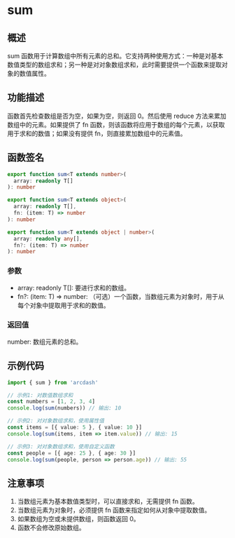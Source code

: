 # sum

## 概述
sum 函数用于计算数组中所有元素的总和。它支持两种使用方式：一种是对基本数值类型的数组求和；另一种是对对象数组求和，此时需要提供一个函数来提取对象的数值属性。

## 功能描述
函数首先检查数组是否为空，如果为空，则返回 0。然后使用 reduce 方法来累加数组中的元素。如果提供了 fn 函数，则该函数将应用于数组的每个元素，以获取用于求和的数值；如果没有提供 fn，则直接累加数组中的元素值。

## 函数签名
```typescript
export function sum<T extends number>(
  array: readonly T[]
): number

export function sum<T extends object>(
  array: readonly T[],
  fn: (item: T) => number
): number

export function sum<T extends object | number>(
  array: readonly any[],
  fn?: (item: T) => number
): number
```

### 参数
- array: readonly T[]: 要进行求和的数组。
- fn?: (item: T) => number: （可选）一个函数，当数组元素为对象时，用于从每个对象中提取用于求和的数值。

### 返回值
number: 数组元素的总和。

## 示例代码
```typescript
import { sum } from 'arcdash'

// 示例1: 对数值数组求和
const numbers = [1, 2, 3, 4]
console.log(sum(numbers)) // 输出: 10

// 示例2: 对对象数组求和，使用属性值
const items = [{ value: 5 }, { value: 10 }]
console.log(sum(items, item => item.value)) // 输出: 15

// 示例3: 对对象数组求和，使用自定义函数
const people = [{ age: 25 }, { age: 30 }]
console.log(sum(people, person => person.age)) // 输出: 55
```

## 注意事项
1. 当数组元素为基本数值类型时，可以直接求和，无需提供 fn 函数。
2. 当数组元素为对象时，必须提供 fn 函数来指定如何从对象中提取数值。
3. 如果数组为空或未提供数组，则函数返回 0。
4. 函数不会修改原始数组。
